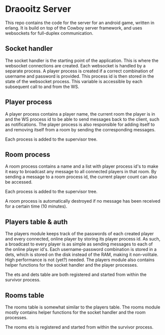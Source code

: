 # Draooitz Server
This repo contains the code for the server for an android game, written in erlang. It is build on top of the Cowboy server framework, and uses websockets for full-duplex communication. 

## Socket handler
The socket handler is the starting point of the application. This is where the websocket connections are created. Each websocket is handled by a separate process. A player process is created if a correct combination of username and password is provided. This process id is then stored in the state of the websocket process. This variable is accessible by each subsequent call to and from the WS.

## Player process
A player process contains a player name, the current room the player is in and the WS process id to be able to send messages back to the client, such as notifications. The player process is also responsible for adding itself to and removing itself from a room by sending the corresponding messages. 

Each process is added to the supervisor tree.

## Room process
A room process contains a name and a list with player process id's to make it easy to broadcast any message to all connected players in that room. By sending a message to a room process id, the current player count can also be accessed. 

Each process is added to the supervisor tree.

A room process is automatically destroyed if no message has been received for a certain time (10 minutes).

## Players table & auth
The players module keeps track of the passwords of each created player and every connected, online player by storing its player process id. As such, a broadcast to every player is as simple as sending messages to each of the online player id's. Each username-password combination is stored in a dets, which is stored on the disk instead of the RAM, making it non-volitale. High performance is not (yet?) needed. The players module also contains helper functions for the socket handler and the player processes.

The ets and dets table are both registered and started from within the survivor process.

## Rooms table 
The rooms table is somewhat similar to the players table. The rooms module mostly contains helper functions for the socket handler and the room processes.

The rooms ets is registered and started from within the survivor process.


